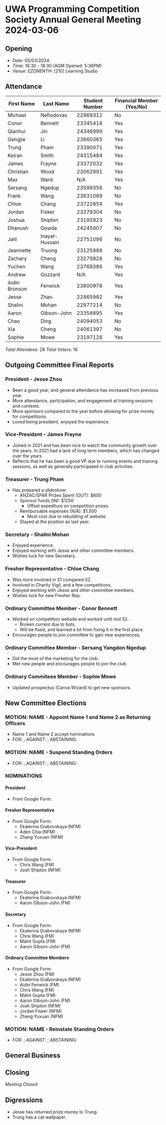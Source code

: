 # UWA Programming Competition Society Annual General Meeting 2024-03-06

## Opening
* *Date*: 05/03/2024
* *Time*: 16:30 - 18:30 (AGM Opened: 5:36PM)
* *Venue*: EZONENTH: [210] Learning Studio

## Attendance

| First Name    | Last Name      | Student Number | Financial Member (Yes/No) |
| ------------- | -------------- | -------------- | ------------------------- |
| Michael       | Nefiodovas     | 22969312       | No                        |
| Conor         | Bennett        | 23345418       | Yes                       |
| Qianhui       | Jin            | 24346999       | Yes                       |
| Gengjie       | Li             | 23660365       | Yes                       |
| Trung         | Pham           | 23390071       | Yes                       |
| Keiran        | Smith          | 24315484       | Yes                       |
| James         | Frayne         | 23372032       | Yes                       |
| Christian     | Wood           | 23062991       | Yes                       |
| Max           | Ward           | N/A            | Yes                       |
| Sersang       | Ngedup         | 23599356       | No                        |
| Frank         | Wang           | 23631069       | No                        |
| Chloe         | Chang          | 23722854       | Yes                       |
| Jordan        | Fisker         | 23379304       | No                        |
| Joshua        | Shipton        | 23192823       | No                        |
| Dhanush       | Gowda          | 24245807       | No                        |
| Jalil         | Inayat-Hussain | 22751096       | No                        |
| Jeannette     | Truong         | 23125888       | No                        |
| Zachary       | Cheng          | 23279828       | No                        |
| Yuchen        | Wang           | 23769386       | Yes                       |
| Andrew        | Gozzard        | N/A            | Yes                       |
| Aidin Bronson | Fenwick        | 23800978       | Yes                       |
| Jesse         | Zhao           | 22465982       | Yes                       |
| Shalini       | Mohan          | 22977214       | No                        |
| Aaron         | Gibson-John    | 23358895       | Yes                       |
| Chao          | Ding           | 24094053       | No                        |
| Xia           | Cheng          | 24061397       | No                        |
| Sophie        | Mowe           | 23197128       | Yes                       |


*Total Attendees*: 28
*Total Voters*: 16

## Outgoing Committee Final Reports
### President - Jesse Zhou
*  Been a good year, and general attendance has increased from previous year.
*  More attendance, participation, and engagement at training sessions and contests.
*  More sponsors compared to the year before allowing for prize money for competitions.
*  Loved being president, enjoyed the experience. 


### Vice-President - James Frayne
*  Joined in 2021 and has been nice to watch the community growth over the years. In 2021 had a lack of long term members, which has changed over the years. 
*  Reflects that he has been a good VP due to running events and training sessions, as well as generally participated in club activities.

### Treasurer - Trung Pham
* Has prepared a slideshow:
    * ANZAC/SPAR Prizes Spent (OUT): $600
    * Sponsor funds (IN): $1250
        * Offset expediture on competition prizes.
    * Reimbursable expenses (N/A): $1,500
        * Most cost due to rebuilding of website.
    * Stayed at the position as last year.
### Secretary - Shalini Mohan
* Enjoyed experience.
* Enjoyed working with Jesse and other committee members.
* Wishes luck for new Secretary.

### Fresher Representative - Chloe Chang
* Was more involved in S1 compared S2.
* Involved in Charity Vigil, and a few competitions.
* Enjoyed working with Jesse and other committee members.
* Wishes luck for new Fresher Rep.

### Ordinary Committee Member - Conor Bennett
* Worked on competition website and worked until mid S2.
    * Broken current due to bots.
    * Will be fixed, and learned a lot from fixing it in the first place.
* Encourages people to join committee to gain new experiences.

### Ordinary Committee Member - Sersang Yangdon Ngedup
* Did the most of the marketing for the club. 
* Met new people and encourages people to join the club.

### Ordinary Commiteee Member - Sophie Mowe
* Updated prospectus (Canva Wizard) to get new sponsors.

## New Committee Elections
### MOTION: NAME - Appoint Name 1 and Name 2 as Returning Officers
- Name 1 and Name 2 accept nominations
- FOR: ; AGAINST: ; ABSTAINING:

### MOTION: NAME - Suspend Standing Orders
- FOR: ; AGAINST: ; ABSTAINING:

### NOMINATIONS
#### President
- From Google Form:
#### Fresher Representative
- From Google Form:
    - Ekaterina Grabovskaya (NFM)
    - Aden Chia (NFM)
    - Zhang Yuxuan (NFM)
#### Vice-President
- From Google Form:
    - Chris Wang (FM)
    - Josh Shipton (NFM)
#### Treasurer
- From Google Form:
    - Ekaterina Grabovskaya (NFM)
    - Aaron Gibson-John (FM)
#### Secretary
- From Google Form:
    - Ekaterina Grabovskaya (NFM)
    - Chris Wang (FM)
    - Mahit Gupta (FM)
    - Aaron Gibson-John (FM)
#### Ordinary Committee Members
- From Google Form:
    - Jesse Zhou (FM)
    - Ekaterina Grabovskaya (NFM)
    - Aidin Fenwick (FM)
    - Chris Wang (FM)
    - Mahit Gupta (FM)
    - Aaron Gibson-John (FM)
    - Josh Shipton (NFM)
    - Jordan Fisker (NFM)
    - Zhang Yuxuan (NFM)

### MOTION: NAME - Reinstate Standing Orders
- FOR: ; AGAINST: ; ABSTAINING:

## General Business

## Closing
*Meeting Closed*:

## Digressions
* Jesse has returned prize money to Trung.
* Trung has a cat wallpaper.
